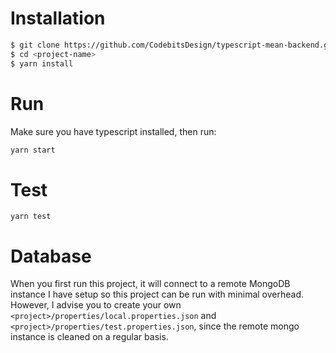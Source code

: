 # Installation

```bash
$ git clone https://github.com/CodebitsDesign/typescript-mean-backend.git <project-name>
$ cd <project-name>
$ yarn install
```

# Run
Make sure you have typescript installed, then run:

```bash
yarn start
```

# Test
```
yarn test
```

# Database
When you first run this project, it will connect to a remote MongoDB instance I have setup so this project can be run with minimal overhead. However, I advise you to create your own `<project>/properties/local.properties.json` and `<project>/properties/test.properties.json`, since the remote mongo instance is cleaned on a regular basis.
